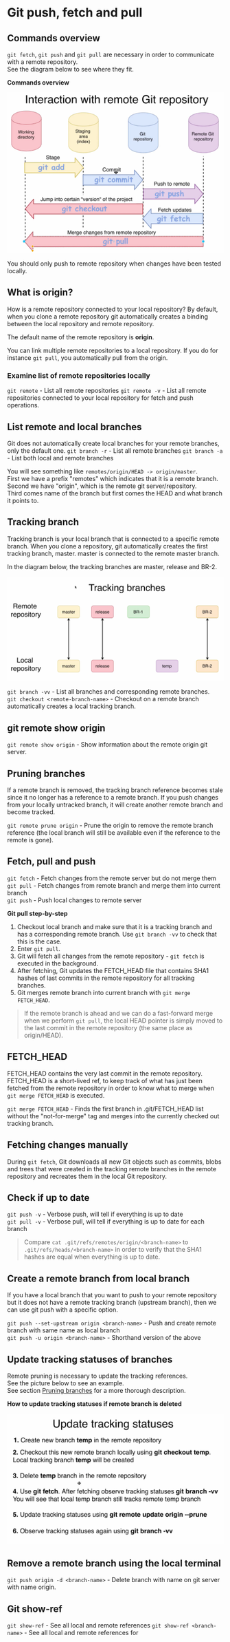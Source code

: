 # Git push, fetch and pull

## Commands overview
`git fetch`, `git push` and `git pull` are necessary in order to communicate with a remote repository.  
See the diagram below to see where they fit.

**Commands overview**

![Image not found](https://github.com/jacobhal/git-course/blob/master/10_git_push_fetch_pull/commands-overview.png "Commands overview")

You should only push to remote repository when changes have been tested locally.

## What is origin?
How is a remote repository connected to your local repository? By default, when you clone a remote repository git automatically creates a binding between the local repository and remote repository.

The default name of the remote repository is **origin**.

You can link multiple remote repositories to a local repository. If you do for instance `git pull`, you automatically pull from the origin.

### Examine list of remote repositories locally
`git remote` - List all remote repositories
`git remote -v` - List all remote repositories connected to your local repository for fetch and push operations.

## List remote and local branches
Git does not automatically create local branches for your remote branches, only the default one.
`git branch -r` - List all remote branches
`git branch -a` - List both local and remote branches

You will see something like `remotes/origin/HEAD -> origin/master`.  
First we have a prefix "remotes" which indicates that it is a remote branch.  
Second we have "origin", which is the remote git server/repository.  
Third comes name of the branch but first comes the HEAD and what branch it points to.

## Tracking branch
Tracking branch is your local branch that is connected to a specific remote branch. When you clone a repository, git automatically creates the first tracking branch, master. master is connected to the remote master branch.  

In the diagram below, the tracking branches are master, release and BR-2.

![Image not found](https://github.com/jacobhal/git-course/blob/master/10_git_push_fetch_pull/tracking-branches.png "Tracking branch example")

`git branch -vv` - List all branches and corresponding remote branches.  
`git checkout <remote-branch-name>` - Checkout on a remote branch automatically creates a local tracking branch.

## git remote show origin
`git remote show origin` - Show information about the remote origin git server.

## Pruning branches
If a remote branch is removed, the tracking branch reference becomes stale since it no longer has a reference to a remote branch. If you push changes from your locally untracked branch, it will create another remote branch and become tracked.

`git remote prune origin` - Prune the origin to remove the remote branch reference (the local branch will still be available even if the reference to the remote is gone).

## Fetch, pull and push
`git fetch` - Fetch changes from the remote server but do not merge them  
`git pull` - Fetch changes from remote branch and merge them into current branch  
`git push` - Push local changes to remote server  

**Git pull step-by-step**
1. Checkout local branch and make sure that it is a tracking branch and has a corresponding remote branch. Use `git branch -vv` to check that this is the case.
2. Enter `git pull`.
3. Git will fetch all changes from the remote repository - `git fetch` is executed in the background.
4. After fetching, Git updates the FETCH_HEAD file that contains SHA1 hashes of last commits in the remote repository for all tracking branches.
5. Git merges remote branch into current branch with `git merge FETCH_HEAD`.

> If the remote branch is ahead and we can do a fast-forward merge when we perform `git pull`, the local HEAD pointer is simply moved to the last commit in the remote repository (the same place as origin/HEAD).

## FETCH_HEAD
FETCH_HEAD contains the very last commit in the remote repository. FETCH_HEAD is a short-lived ref, to keep track of what has just been fetched from the remote repository in order to know what to merge when `git merge FETCH_HEAD` is executed.

`git merge FETCH_HEAD` - Finds the first branch in .git/FETCH_HEAD list without the "not-for-merge" tag and merges into the currently checked out tracking branch.

## Fetching changes manually
During `git fetch`, Git downloads all new Git objects such as commits, blobs and trees that were created in the tracking remote branches in the remote repository and recreates them in the local Git repository.

## Check if up to date
`git push -v` - Verbose push, will tell if everything is up to date  
`git pull -v` - Verbose pull, will tell if everything is up to date for each branch

> Compare `cat .git/refs/remotes/origin/<branch-name>` to `.git/refs/heads/<branch-name>` in order to verify that the SHA1 hashes are equal when everything is up to date.

## Create a remote branch from local branch
If you have a local branch that you want to push to your remote repository but it does not have a remote tracking branch (upstream branch), then we can use git push with a specific option.

`git push --set-upstream origin <branch-name>` - Push and create remote branch with same name as local branch  
`git push -u origin <branch-name>` - Shorthand version of the above

## Update tracking statuses of branches
Remote pruning is necessary to update the tracking references.  
See the picture below to see an example.  
See section [Pruning branches](#pruning-branches) for a more thorough description.

**How to update tracking statuses if remote branch is deleted**

![Image not found](https://github.com/jacobhal/git-course/blob/master/10_git_push_fetch_pull/update-tracking.png "Tracking branch status example")

## Remove a remote branch using the local terminal
`git push origin -d <branch-name>` - Delete branch with name <branch-name> on git server with name origin.

## Git show-ref
`git show-ref` - See all local and remote references
`git show-ref <branch-name>` - See all local and remote references for <branch-name>